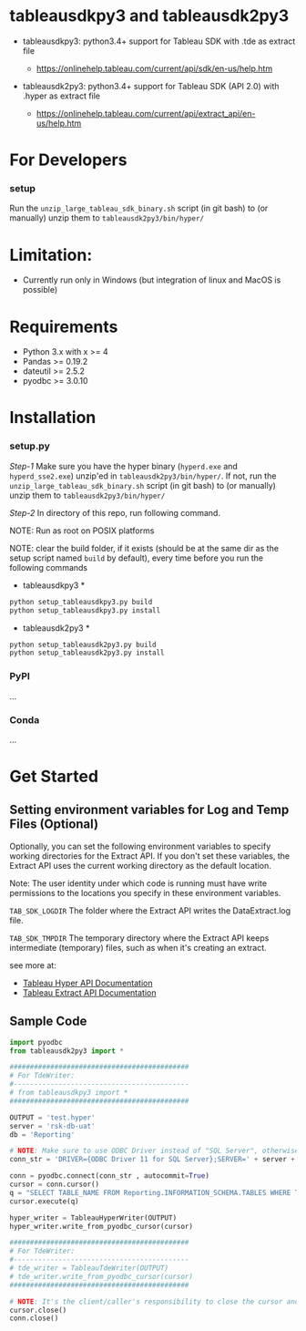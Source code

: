 # tableausdkpy3 and tableausdk2py3

- tableausdkpy3: python3.4+ support for Tableau SDK with .tde as extract file
  - https://onlinehelp.tableau.com/current/api/sdk/en-us/help.htm

- tableausdk2py3: python3.4+ support for Tableau SDK (API 2.0) with .hyper as extract file
  - https://onlinehelp.tableau.com/current/api/extract_api/en-us/help.htm


# For Developers

### setup
Run the `unzip_large_tableau_sdk_binary.sh` script (in git bash) to (or manually) unzip them to `tableausdk2py3/bin/hyper/`


  
# Limitation:
- Currently run only in Windows (but integration of linux and MacOS is possible)



# Requirements
- Python 3.x with x >= 4
- Pandas >= 0.19.2
- dateutil >= 2.5.2
- pyodbc >= 3.0.10




# Installation

### setup.py
*Step-1*
Make sure you have the hyper binary (`hyperd.exe` and `hyperd_sse2.exe`) unzip'ed in `tableausdk2py3/bin/hyper/`. 
If not, run the `unzip_large_tableau_sdk_binary.sh` script (in git bash) to (or manually) unzip them to `tableausdk2py3/bin/hyper/`

*Step-2*
In directory of this repo, run following command.

NOTE: Run as root on POSIX platforms

NOTE: clear the build folder, if it exists (should be at the same dir as the setup script named `build` by default), every time before you run the following commands

* tableausdkpy3 *
```bash
python setup_tableausdkpy3.py build
python setup_tableausdkpy3.py install
```

* tableausdk2py3 *
```bash
python setup_tableausdk2py3.py build
python setup_tableausdk2py3.py install
```

### PyPI
...

### Conda
...


# Get Started
## Setting environment variables for Log and Temp Files (Optional)

Optionally, you can set the following environment variables to specify working directories for the Extract API. If you don't set these variables, the Extract API uses the current working directory as the default location.

Note: The user identity under which code is running must have write permissions to the locations you specify in these environment variables.

`TAB_SDK_LOGDIR` The folder where the Extract API writes the DataExtract.log file.

`TAB_SDK_TMPDIR` The temporary directory where the Extract API keeps intermediate (temporary) files, such as when it's creating an extract.

see more at:
- [Tableau Hyper API Documentation](https://onlinehelp.tableau.com/current/api/extract_api/en-us/help.htm#Extract/extract_api_installing.htm%3FTocPath)
- [Tableau Extract API Documentation](https://onlinehelp.tableau.com/current/api/sdk/en-us/help.htm#SDK/tableau_sdk_installing.htm%3FTocPath)

## Sample Code
```python
import pyodbc
from tableausdk2py3 import *

############################################
# For TdeWriter:
#-------------------------------------------
# from tableausdkpy3 import *
############################################

OUTPUT = 'test.hyper'
server = 'rsk-db-uat'
db = 'Reporting'

# NOTE: Make sure to use ODBC Driver instead of "SQL Server", otherwise pyodbc will convert SQL datetime/date into str
conn_str = 'DRIVER={ODBC Driver 11 for SQL Server};SERVER=' + server + ';DATABASE=' + db + ';Trusted_Connection=yes'

conn = pyodbc.connect(conn_str , autocommit=True)
cursor = conn.cursor()
q = "SELECT TABLE_NAME FROM Reporting.INFORMATION_SCHEMA.TABLES WHERE TABLE_TYPE = 'BASE TABLE'"
cursor.execute(q)

hyper_writer = TableauHyperWriter(OUTPUT)
hyper_writer.write_from_pyodbc_cursor(cursor)

############################################
# For TdeWriter:
#-------------------------------------------
# tde_writer = TableauTdeWriter(OUTPUT)
# tde_writer.write_from_pyodbc_cursor(cursor)
############################################

# NOTE: It's the client/caller's responsibility to close the cursor and connection
cursor.close()
conn.close()
```




